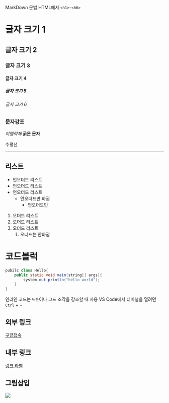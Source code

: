 

MarkDown 문법
HTML에서 `<h1>~<h6>`

# 글자 크기 1
## 글자 크기 2
### 글자 크기 3
#### 글자 크기 4
##### 글자 크기 5
###### 글자 크기 6

### 문자강조
*이텔릭체*
**굵은 문자**

수평선
***

## 리스트
* 언오더드 리스트
* 언오더드 리스트
* 언오더드 리스트
    * 언오더드만 바뀜
        * 언오더드만

1. 오더드 리스트
1. 오더드 리스트
1. 오더드 리스트
    1. 오더드는 안바뀜

# 코드블럭
``` java 
pubilc class Hello{
    public static void main(string[] args){
        system.out.println("hello world");
    }
}
```

인라인 코드는 `버튼`이나 코드 조각을 강조할 때 사용
VS Code에서 터미널을 열려면 `Ctrl` + `~`

## 외부 링크
[구글접속](https://www.google.com, "구글주소")

## 내부 링크
[링크 라벨](#코드블럭)

## 그림삽입
<img src="https://www.fitpetmall.com/wp-content/uploads/2023/10/shutterstock_1844153299-1024x683-1.png">